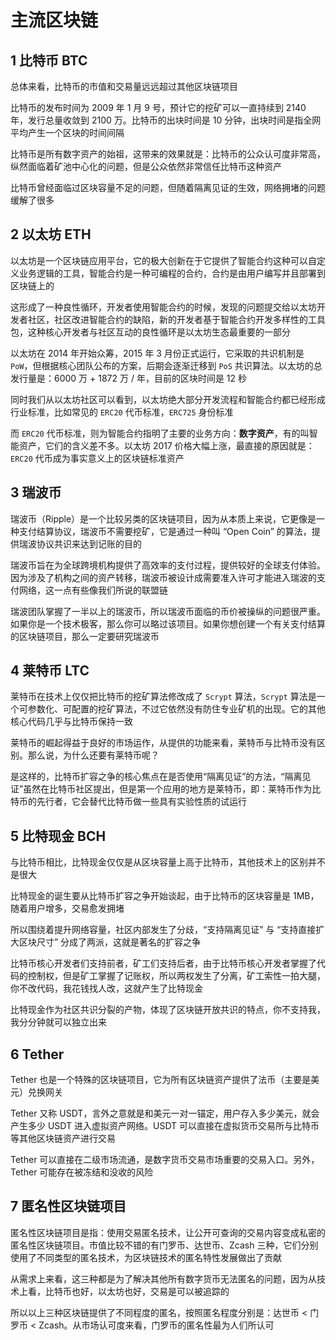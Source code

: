 # 主流区块链

## 1 比特币 BTC

总体来看，比特币的市值和交易量远远超过其他区块链项目

比特币的发布时间为 2009 年 1 月 9 号，预计它的挖矿可以一直持续到 2140 年，发行总量收敛到 2100 万。比特币的出块时间是 10 分钟，出块时间是指全网平均产生一个区块的时间间隔

比特币是所有数字资产的始祖，这带来的效果就是：比特币的公众认可度非常高，纵然面临着矿池中心化的问题，但是公众依然非常信任比特币这种资产

比特币曾经面临过区块容量不足的问题，但随着隔离见证的生效，网络拥堵的问题缓解了很多

## 2 以太坊 ETH

以太坊是一个区块链应用平台，它的极大创新在于它提供了智能合约这种可以自定义业务逻辑的工具，智能合约是一种可编程的合约，合约是由用户编写并且部署到区块链上的

这形成了一种良性循环，开发者使用智能合约的时候，发现的问题提交给以太坊开发者社区，社区改进智能合约的缺陷，新的开发者基于智能合约开发多样性的工具包，这种核心开发者与社区互动的良性循环是以太坊生态最重要的一部分

以太坊在 2014 年开始众筹，2015 年 3 月份正式运行，它采取的共识机制是 `PoW`，但根据核心团队公布的方案，后期会逐渐迁移到 `PoS` 共识算法。以太坊的总发行量是：6000 万 + 1872 万 / 年，目前的区块时间是 12 秒

同时我们从以太坊社区可以看到，以太坊绝大部分开发流程和智能合约都已经形成行业标准，比如常见的 `ERC20` 代币标准，`ERC725` 身份标准

而 `ERC20` 代币标准，则为智能合约指明了主要的业务方向：**数字资产**，有的叫智能资产，它们的含义差不多。以太坊 2017 价格大幅上涨，最直接的原因就是：`ERC20` 代币成为事实意义上的区块链标准资产

## 3 瑞波币

瑞波币（Ripple）是一个比较另类的区块链项目，因为从本质上来说，它更像是一种支付结算协议，瑞波币不需要挖矿，它是通过一种叫 “Open Coin” 的算法，提供瑞波协议共识来达到记账的目的

瑞波币旨在为全球跨境机构提供了高效率的支付过程，提供较好的全球支付体验。因为涉及了机构之间的资产转移，瑞波币被设计成需要准入许可才能进入瑞波的支付网络，这一点有些像我们所说的联盟链

瑞波团队掌握了一半以上的瑞波币，所以瑞波币面临的币价被操纵的问题很严重。如果你是一个技术极客，那么你可以略过该项目。如果你想创建一个有关支付结算的区块链项目，那么一定要研究瑞波币

## 4 莱特币 LTC

莱特币在技术上仅仅把比特币的挖矿算法修改成了 `Scrypt` 算法，`Scrypt` 算法是一个可参数化、可配置的挖矿算法，不过它依然没有防住专业矿机的出现。它的其他核心代码几乎与比特币保持一致

莱特币的崛起得益于良好的市场运作，从提供的功能来看，莱特币与比特币没有区别。那么说，为什么还要有莱特币呢？

是这样的，比特币扩容之争的核心焦点在是否使用“隔离见证”的方法，“隔离见证”虽然在比特币社区提出，但是第一个应用的地方是莱特币，即：莱特币作为比特币的先行者，它会替代比特币做一些具有实验性质的试运行

## 5 比特现金 BCH

与比特币相比，比特现金仅仅是从区块容量上高于比特币，其他技术上的区别并不是很大

比特现金的诞生要从比特币扩容之争开始谈起，由于比特币的区块容量是 1MB，随着用户增多，交易愈发拥堵

所以围绕着提升网络容量，社区内部发生了分歧，“支持隔离见证” 与 “支持直接扩大区块尺寸” 分成了两派，这就是著名的扩容之争

比特币核心开发者们支持前者，矿工们支持后者，由于比特币核心开发者掌握了代码的控制权，但是矿工掌握了记账权，所以两权发生了分离，矿工索性一拍大腿，你不改代码，我花钱找人改，这就产生了比特现金

比特现金作为社区共识分裂的产物，体现了区块链开放共识的特点，你不支持我，我分分钟就可以独立出来

## 6 Tether

Tether 也是一个特殊的区块链项目，它为所有区块链资产提供了法币（主要是美元）兑换网关

Tether 又称 USDT，言外之意就是和美元一对一锚定，用户存入多少美元，就会产生多少 USDT 进入虚拟资产网络。USDT 可以直接在虚拟货币交易所与比特币等其他区块链资产进行交易

Tether 可以直接在二级市场流通，是数字货币交易市场重要的交易入口。另外，Tether 可能存在被冻结和没收的风险

## 7 匿名性区块链项目

匿名性区块链项目是指：使用交易匿名技术，让公开可查询的交易内容变成私密的匿名性区块链项目。市值比较不错的有门罗币、达世币、Zcash 三种，它们分别使用了不同类型的匿名技术，为区块链技术的匿名特性发展做出了贡献

从需求上来看，这三种都是为了解决其他所有数字货币无法匿名的问题，因为从技术上看，比特币也好，以太坊也好，交易是可以被追踪的

所以以上三种区块链提供了不同程度的匿名，按照匿名程度分别是：达世币 < 门罗币 < Zcash。从市场认可度来看，门罗币的匿名性最为人们所认可
